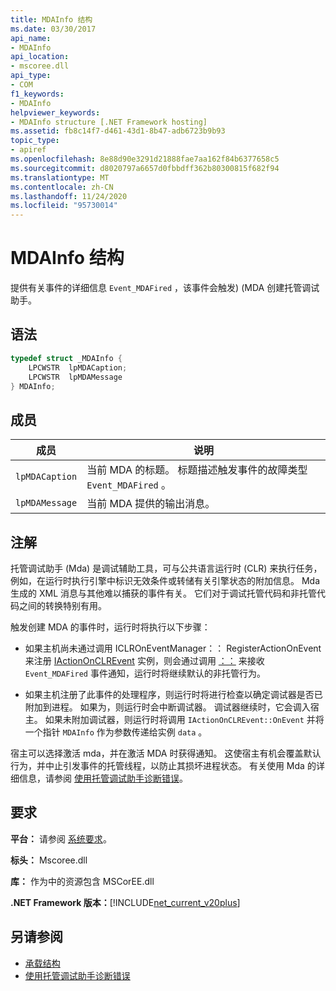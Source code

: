 ```yaml
---
title: MDAInfo 结构
ms.date: 03/30/2017
api_name:
- MDAInfo
api_location:
- mscoree.dll
api_type:
- COM
f1_keywords:
- MDAInfo
helpviewer_keywords:
- MDAInfo structure [.NET Framework hosting]
ms.assetid: fb8c14f7-d461-43d1-8b47-adb6723b9b93
topic_type:
- apiref
ms.openlocfilehash: 8e88d90e3291d21888fae7aa162f84b6377658c5
ms.sourcegitcommit: d8020797a6657d0fbbdff362b80300815f682f94
ms.translationtype: MT
ms.contentlocale: zh-CN
ms.lasthandoff: 11/24/2020
ms.locfileid: "95730014"
---
```

# <a name="mdainfo-structure"></a>MDAInfo 结构

提供有关事件的详细信息 `Event_MDAFired` ，该事件会触发)  (MDA 创建托管调试助手。  
  
## <a name="syntax"></a>语法  
  
```cpp  
typedef struct _MDAInfo {  
    LPCWSTR  lpMDACaption;  
    LPCWSTR  lpMDAMessage  
} MDAInfo;  
```  
  
## <a name="members"></a>成员  
  
|成员|说明|  
|------------|-----------------|  
|`lpMDACaption`|当前 MDA 的标题。 标题描述触发事件的故障类型 `Event_MDAFired` 。|  
|`lpMDAMessage`|当前 MDA 提供的输出消息。|  
  
## <a name="remarks"></a>注解  

 托管调试助手 (Mda) 是调试辅助工具，可与公共语言运行时 (CLR) 来执行任务，例如，在运行时执行引擎中标识无效条件或转储有关引擎状态的附加信息。 Mda 生成的 XML 消息与其他难以捕获的事件有关。 它们对于调试托管代码和非托管代码之间的转换特别有用。  
  
 触发创建 MDA 的事件时，运行时将执行以下步骤：  
  
- 如果主机尚未通过调用 ICLROnEventManager：： RegisterActionOnEvent 来注册 [IActionOnCLREvent](iactiononclrevent-interface.md) 实例，则会通过调用 [：：](iclroneventmanager-registeractiononevent-method.md) 来接收 `Event_MDAFired` 事件通知，运行时将继续默认的非托管行为。  
  
- 如果主机注册了此事件的处理程序，则运行时将进行检查以确定调试器是否已附加到进程。 如果为，则运行时会中断调试器。 调试器继续时，它会调入宿主。 如果未附加调试器，则运行时将调用 `IActionOnCLREvent::OnEvent` 并将一个指针 `MDAInfo` 作为参数传递给实例 `data` 。  
  
 宿主可以选择激活 mda，并在激活 MDA 时获得通知。 这使宿主有机会覆盖默认行为，并中止引发事件的托管线程，以防止其损坏进程状态。 有关使用 Mda 的详细信息，请参阅 [使用托管调试助手诊断错误](../../debug-trace-profile/diagnosing-errors-with-managed-debugging-assistants.md)。  
  
## <a name="requirements"></a>要求  

 **平台：** 请参阅 [系统要求](../../get-started/system-requirements.md)。  
  
 **标头：** Mscoree.dll  
  
 **库：** 作为中的资源包含 MSCorEE.dll  
  
 **.NET Framework 版本：**[!INCLUDE[net_current_v20plus](../../../../includes/net-current-v20plus-md.md)]  
  
## <a name="see-also"></a>另请参阅

- [承载结构](hosting-structures.md)
- [使用托管调试助手诊断错误](../../debug-trace-profile/diagnosing-errors-with-managed-debugging-assistants.md)
